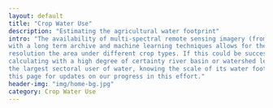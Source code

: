 ```yaml
---
layout: default
title: "Crop Water Use"
description: "Estimating the agricultural water footprint"
intro: "The availability of multi-spectral remote sensing imagery (from multiple sources including Landsat, MODIS, Sentinel etc)
with a long term archive and machine learning techniques allows for the possibility of estimating with great degree of spatial 
resolution the area under different crop types. If this could be successfully achieved it would open up the possibility of 
calculating with a high degree of certainty river basin or watershed level agricultural water demand. Agriculture being by far 
the largest sectoral user of water, knowing the scale of its water footprint accurately is vital to water resource planning. Scan
this page for updates on our progress in this effort."
header-img: "img/home-bg.jpg"
category: Crop Water Use
---
```


